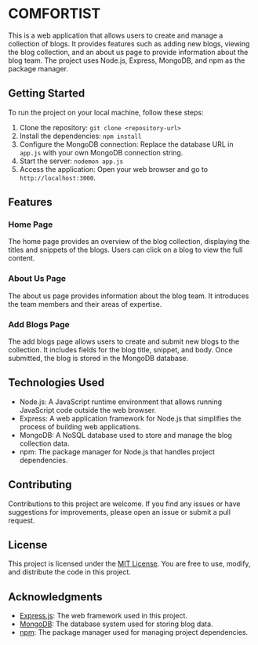 # COMFORTIST

This is a web application that allows users to create and manage a collection of blogs. It provides features such as adding new blogs, viewing the blog collection, and an about us page to provide information about the blog team. The project uses Node.js, Express, MongoDB, and npm as the package manager.

## Getting Started

To run the project on your local machine, follow these steps:

1. Clone the repository: `git clone <repository-url>`
2. Install the dependencies: `npm install`
3. Configure the MongoDB connection: Replace the database URL in `app.js` with your own MongoDB connection string.
4. Start the server: `nodemon app.js`
5. Access the application: Open your web browser and go to `http://localhost:3000`.

## Features

### Home Page

The home page provides an overview of the blog collection, displaying the titles and snippets of the blogs. Users can click on a blog to view the full content.

### About Us Page

The about us page provides information about the blog team. It introduces the team members and their areas of expertise.

### Add Blogs Page

The add blogs page allows users to create and submit new blogs to the collection. It includes fields for the blog title, snippet, and body. Once submitted, the blog is stored in the MongoDB database.

## Technologies Used

- Node.js: A JavaScript runtime environment that allows running JavaScript code outside the web browser.
- Express: A web application framework for Node.js that simplifies the process of building web applications.
- MongoDB: A NoSQL database used to store and manage the blog collection data.
- npm: The package manager for Node.js that handles project dependencies.

## Contributing

Contributions to this project are welcome. If you find any issues or have suggestions for improvements, please open an issue or submit a pull request.

## License

This project is licensed under the [MIT License](LICENSE). You are free to use, modify, and distribute the code in this project.

## Acknowledgments

- [Express.js](https://expressjs.com/): The web framework used in this project.
- [MongoDB](https://www.mongodb.com/): The database system used for storing blog data.
- [npm](https://www.npmjs.com/): The package manager used for managing project dependencies.
